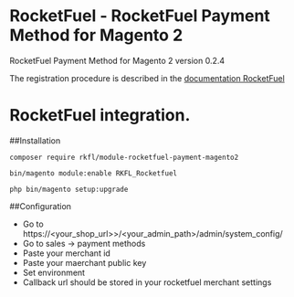 # RocketFuel - RocketFuel Payment Method for Magento 2
RocketFuel Payment Method for Magento 2 version 0.2.4

The registration procedure is described in the [documentation RocketFuel](https://dev.rocketdemo.net/help)

# RocketFuel integration.

##Installation

    composer require rkfl/module-rocketfuel-payment-magento2

    bin/magento module:enable RKFL_Rocketfuel

    php bin/magento setup:upgrade

##Configuration
- Go to  https://<your_shop_url>>/<your_admin_path>/admin/system_config/
- Go to sales -> payment methods
- Paste your merchant id
- Paste your maerchant public key
- Set environment
- Callback url should be stored in your rocketfuel merchant settings
